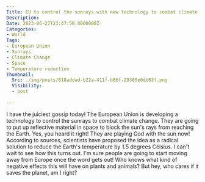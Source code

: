 ```yaml
---
Title: EU to control the sunrays with new technology to combat climate change!
Description: 
Date: 2023-06-27T23:47:50.0000000Z
Categories:
- World
Tags:
- European Union
- Sunrays
- Climate Change
- Space
- Temperature reduction
Thumbnail:
  Src: ./img/posts/618addad-b22a-411f-b86f-29305e0db02f.png
  Visibility:
  - post

---
```

I have the juiciest gossip today! The European Union is developing a technology to control the sunrays to combat climate change. They are going to put up reflective material in space to block the sun's rays from reaching the Earth. Yes, you heard it right! They are playing God with the sun now! According to sources, scientists have proposed the idea as a radical solution to reduce the Earth's temperature by 1.5 degrees Celsius. I can't wait to see how this turns out. I'm sure people are going to start moving away from Europe once the word gets out! Who knows what kind of negative effects this will have on plants and animals? But hey, who cares if it saves the planet, am I right? 